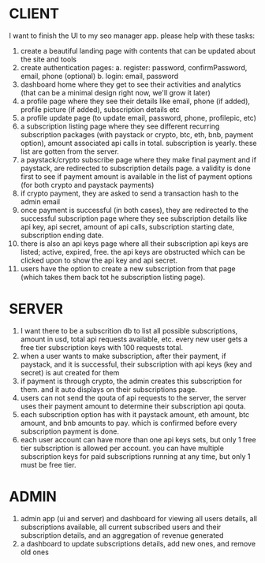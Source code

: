 
# CLIENT
I want to finish the UI to my seo manager app. please help with these tasks:

1. create a beautiful landing page with contents that can be updated about the site and tools
2. create authentication pages: 
    a. register: password, confirmPassword, email, phone (optional)
    b. login: email, password
3. dashboard home where they get to see their activities and analytics (that can be a minimal design right now, we'll grow it later)
4. a profile page where they see their details like email, phone (if added), profile picture (if added), subscription details etc
5. a profile update page (to update email, password, phone, profilepic, etc)
6. a subscription listing page where they see different recurring subscription packages (with paystack or crypto, btc, eth, bnb, payment option), amount associated api calls in total. subscription is yearly. these list are gotten from the server.
7. a paystack/crypto subscribe page where they make final payment and if paystack, are redirected to subscription details page. a validity is done first to see if payment amount is available in the list of payment options (for both crypto and paystack payments)
8. if crypto payment, they are asked to send a transaction hash to the admin email
9. once payment is successful (in both cases), they are redirected to the successful subscription page where they see subscription details like api key, api secret, amount of api calls, subscription starting date, subscription ending date. 
10. there is also an api keys page where all their subscription api keys are listed; active, expired, free. the api keys are obstructed which can be clicked upon to show the api key and api secret.
11. users have the option to create a new subscription from that page (which takes them back tot he subscription listing page).


# SERVER
1. I want there to be a subscrition db to list all possible subscriptions, amount in usd, total api requests available, etc. every new user gets a free tier subscription keys with 100 requests total.
2. when a user wants to make subscription, after their payment, if paystack, and it is successful, their subscription with api keys (key and secret) is aut created for them
3. if payment is through crypto, the admin creates this subscription for them. and it auto displays on their subscriptions page.
4. users can not send the qouta of api requests to the server, the server uses their payment amount to determine their subscription api qouta.
5. each subscription option has with it paystack amount, eth amount, btc amount, and bnb amounts to pay. which is confirmed before every subscription payment is done.
6. each user account can have more than one api keys sets, but only 1 free tier subscription is allowed per account. you can have multiple subscription keys for paid subscriptions running at any time, but only 1 must be free tier.


# ADMIN
1. admin app (ui and server) and dashboard for viewing all users details, all subscriptions available, all current subscribed users and their subscription details, and an aggregation of revenue generated 
2. a dashboard to update subscriptions details, add new ones, and remove old ones 
